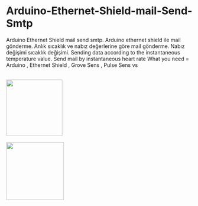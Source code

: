 # Arduino-Ethernet-Shield-mail-Send-Smtp
Arduino Ethernet Shield mail send smtp. Arduino ethernet shield ile mail gönderme. Anlık sıcaklık ve nabız değerlerine göre mail gönderme. Nabız değişimi sıcaklık değişimi. 
Sending data according to the instantaneous temperature value.
Send mail by instantaneous heart rate
What you need = Arduino , Ethernet Shield , Grove Sens , Pulse Sens vs




<br>
<img src="https://i.hizliresim.com/JQzQDQ.jpg" height="152" width="152"></a> </br><br>
<img src="https://i.hizliresim.com/OozoDD.png" height="156  width="152"></a>
